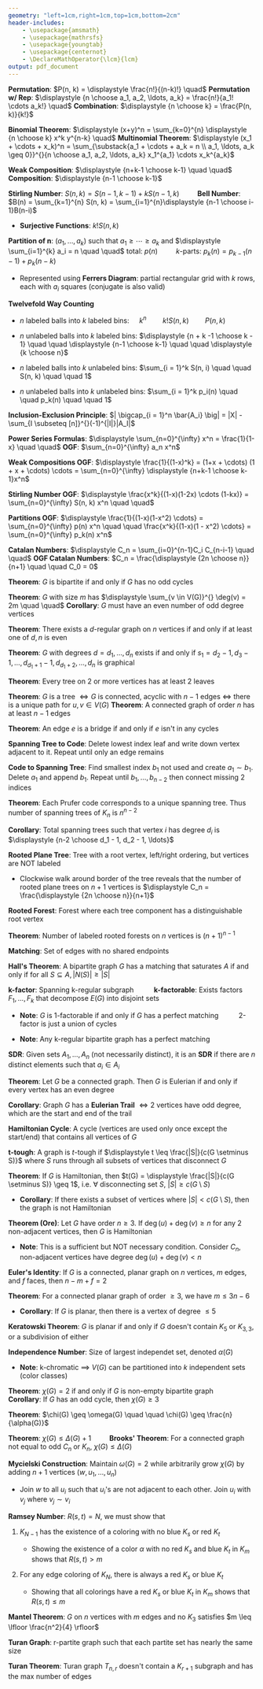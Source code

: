 ```yaml
---
geometry: "left=1cm,right=1cm,top=1cm,bottom=2cm"
header-includes:
    - \usepackage{amsmath}
    - \usepackage{mathrsfs}
    - \usepackage{youngtab}
    - \usepackage{centernot}
    - \DeclareMathOperator{\lcm}{lcm}
output: pdf_document
---
```


**Permutation**: $P(n, k) = \displaystyle \frac{n!}{(n-k)!} \quad$ **Permutation w/ Rep**: $\displaystyle {n \choose a_1, a_2, \ldots, a_k} = \frac{n!}{a_1! \cdots a_k!} \quad$ **Combination**: $\displaystyle {n \choose k} = \frac{P(n, k)}{k!}$

**Binomial Theorem**: $\displaystyle (x+y)^n = \sum_{k=0}^{n} \displaystyle {n \choose k} x^k y^{n-k} \quad$ **Multinomial Theorem**: $\displaystyle (x_1 + \cdots + x_k)^n = \sum_{\substack{a_1 + \cdots + a_k = n \\ a_1, \ldots, a_k \geq 0}}^{}{n \choose a_1, a_2, \ldots, a_k} x_1^{a_1} \cdots x_k^{a_k}$

**Weak Composition**: $\displaystyle {n+k-1 \choose k-1} \quad \quad$ **Composition**: $\displaystyle {n-1 \choose k-1}$

**Stirling Number**: $S(n, k) = S(n-1, k-1) + kS(n-1, k) \quad \quad$ **Bell Number**: $B(n) = \sum_{k=1}^{n} S(n, k) = \sum_{i=1}^{n}\displaystyle {n-1 \choose i-1}B(n-i)$

- **Surjective Functions**: $k!S(n, k)$

**Partition of $\mathbf{n}$**: $(a_1, \ldots, a_k)$ such that $a_1 \geq \cdots \geq a_k$ and $\displaystyle \sum_{i=1}^{k} a_i = n \quad \quad$ total: $p(n) \quad \quad$ $k$-parts: $p_k(n) = p_{k-1}(n-1) + p_k(n-k)$

- Represented using **Ferrers Diagram**: partial rectangular grid with $k$ rows, each with $a_i$ squares (conjugate is also valid)

**Twelvefold Way Counting**

- $n$ labeled balls into $k$ labeled bins: $\quad k^n \quad \quad k!S(n, k) \quad \quad P(n, k)$

- $n$ unlabeled balls into $k$ labeled bins: $\displaystyle {n + k -1 \choose k - 1} \quad \quad \displaystyle {n-1 \choose k-1} \quad \quad \displaystyle {k \choose n}$

- $n$ labeled balls into $k$ unlabeled bins: $\sum_{i = 1}^k S(n, i) \quad \quad S(n, k) \quad \quad 1$

- $n$ unlabeled balls into $k$ unlabeled bins: $\sum_{i = 1}^k p_i(n) \quad \quad p_k(n) \quad \quad 1$

**Inclusion-Exclusion Principle**: $| \bigcap_{i = 1}^n \bar{A_i} \big| = |X| - \sum_{I \subseteq [n]}^{}(-1)^{|I|}|A_I|$

**Power Series Formulas**: $\displaystyle \sum_{n=0}^{\infty} x^n = \frac{1}{1-x} \quad \quad$ **OGF**: $\sum_{n=0}^{\infty} a_n x^n$

**Weak Compositions OGF**: $\displaystyle \frac{1}{(1-x)^k} = (1+x + \cdots) (1 + x + \cdots) \cdots = \sum_{n=0}^{\infty} \displaystyle {n+k-1 \choose k-1}x^n$

**Stirling Number OGF**: $\displaystyle \frac{x^k}{(1-x)(1-2x) \cdots (1-kx)} = \sum_{n=0}^{\infty} S(n, k) x^n \quad \quad$

**Partitions OGF**: $\displaystyle \frac{1}{(1-x)(1-x^2) \cdots} = \sum_{n=0}^{\infty} p(n) x^n \quad \quad \frac{x^k}{(1-x)(1 - x^2) \cdots} = \sum_{n=0}^{\infty} p_k(n) x^n$

**Catalan Numbers**: $\displaystyle C_n = \sum_{i=0}^{n-1}C_i C_{n-i-1} \quad \quad$ **OGF Catalan Numbers**: $C_n = \frac{\displaystyle {2n \choose n}}{n+1} \quad \quad C_0 = 0$

**Theorem**: $G$ is bipartite if and only if $G$ has no odd cycles

**Theorem**: $G$ with size $m$ has $\displaystyle \sum_{v \in V(G)}^{} \deg(v) = 2m \quad \quad$ **Corollary**: $G$ must have an even number of odd degree vertices

**Theorem**: There exists a $d$-regular graph on $n$ vertices if and only if at least one of $d, n$ is even

**Theorem**: $G$ with degrees $d = d_1, \ldots, d_n$ exists if and only if $s_1 = d_2 - 1, d_3 - 1, \ldots, d_{d_1 + 1} - 1, d_{d_1+2}, \ldots, d_n$ is graphical

**Theorem**: Every tree on $2$ or more vertices has at least $2$ leaves

**Theorem**: $G$ is a tree $\iff G$ is connected, acyclic with $n-1$ edges $\iff$ there is a unique path for $u, v \in V(G)$
**Theorem**: A connected graph of order $n$ has at least $n-1$ edges

**Theorem**: An edge $e$ is a bridge if and only if $e$ isn't in any cycles

**Spanning Tree to Code**: Delete lowest index leaf and write down vertex adjacent to it. Repeat until only an edge remains

**Code to Spanning Tree**: Find smallest index $b_1$ not used and create $a_1 \sim b_1$. Delete $a_1$ and append $b_1$. Repeat until $b_1, \ldots, b_{n-2}$ then connect missing $2$ indices

**Theorem**: Each Prufer code corresponds to a unique spanning tree. Thus number of spanning trees of $K_n$ is $n^{n-2}$

**Corollary**: Total spanning trees such that vertex $i$ has degree $d_i$ is $\displaystyle {n-2 \choose d_1 - 1, d_2 - 1, \ldots}$

**Rooted Plane Tree**: Tree with a root vertex, left/right ordering, but vertices are NOT labeled

- Clockwise walk around border of the tree reveals that the number of rooted plane trees on $n+1$ vertices is $\displaystyle C_n = \frac{\displaystyle {2n \choose n}}{n+1}$

**Rooted Forest**: Forest where each tree component has a distinguishable root vertex

**Theorem**: Number of labeled rooted forests on $n$ vertices is $(n+1)^{n-1}$

**Matching**: Set of edges with no shared endpoints

**Hall's Theorem**: A bipartite graph $G$ has a matching that saturates $A$ if and only if for all $S \subseteq A, |N(S)| \geq |S|$

**k-factor**: Spanning k-regular subgraph $\quad \quad$ **k-factorable**: Exists factors $F_1, \ldots, F_k$ that decompose $E(G)$ into disjoint sets

- **Note**: $G$ is 1-factorable if and only if $G$ has a perfect matching $\quad \quad$ 2-factor is just a union of cycles

- **Note**: Any k-regular bipartite graph has a perfect matching

**SDR**: Given sets $A_1, \ldots, A_n$ (not necessarily distinct), it is an **SDR** if there are $n$ distinct elements such that $a_i \in A_i$

**Theorem**: Let $G$ be a connected graph. Then $G$ is Eulerian if and only if every vertex has an even degree

**Corollary**: Graph $G$ has a **Eulerian Trail** $\iff 2$ vertices have odd degree, which are the start and end of the trail

**Hamiltonian Cycle**: A cycle (vertices are used only once except the start/end) that contains all vertices of $G$

**t-tough**: A graph is $t$-tough if $\displaystyle t \leq \frac{|S|}{c(G \setminus S)}$ where $S$ runs through all subsets of vertices that disconnect $G$

**Theorem**: If $G$ is Hamiltonian, then $t(G) = \displaystyle \frac{|S|}{c(G \setminus S)} \geq 1$, i.e. $\forall$ disconnecting set $S$, $|S| \geq c(G \setminus S)$

- **Corollary**: If there exists a subset of vertices where $\displaystyle |S| < c(G \setminus S)$, then the graph is not Hamiltonian

**Theorem (Ore)**: Let $G$ have order $n \geq 3$. If $\deg(u) + \deg(v) \geq n$ for any $2$ non-adjacent vertices, then $G$ is Hamiltonian

- **Note**: This is a sufficient but NOT necessary condition. Consider $C_n$, non-adjacent vertices have degree $\deg(u) + \deg(v) < n$

**Euler's Identity**: If $G$ is a connected, planar graph on $n$ vertices, $m$ edges, and $f$ faces, then $n - m +f = 2$

**Theorem**: For a connected planar graph of order $\geq 3$, we have $m \leq 3n - 6$

- **Corollary**: If $G$ is planar, then there is a vertex of degree $\leq 5$

**Keratowski Theorem**: $G$ is planar if and only if $G$ doesn't contain $K_5$ or $K_{3, 3}$, or a subdivision of either

**Independence Number**: Size of largest independet set, denoted $\alpha(G)$

- **Note**: k-chromatic $\implies$ $V(G)$ can be partitioned into $k$ independent sets (color classes)

**Theorem**: $\chi(G) = 2$ if and only if $G$ is non-empty bipartite graph $\quad \quad$ **Corollary**: If $G$ has an odd cycle, then $\chi(G) \geq 3$

**Theorem**: $\chi(G) \geq \omega(G) \quad \quad \chi(G) \geq \frac{n}{\alpha(G)}$

**Theorem**: $\chi(G) \leq \Delta(G) + 1 \quad \quad$ **Brooks' Theorem**: For a connected graph not equal to odd $C_n$ or $K_n$, $\chi(G) \leq \Delta(G)$

**Mycielski Construction**: Maintain $\omega(G) = 2$ while arbitrarily grow $\chi(G)$ by adding $n+1$ vertices ($w, u_1, \ldots, u_n$)

 - Join $w$ to all $u_i$ such that $u_i$'s are not adjacent to each other. Join $u_i$ with $v_j$ where $v_j \sim v_i$

**Ramsey Number**: $R(s, t) = N$, we must show that

1. $K_{N-1}$ has the existence of a coloring with no blue $K_s$ or red $K_t$

    - Showing the existence of a color $\alpha$ with no red $K_s$ and blue $K_t$ in $K_m$ shows that $R(s, t) > m$

2. For any edge coloring of $K_N$, there is always a red $K_s$ or blue $K_t$

    - Showing that all colorings have a red $K_s$ or blue $K_t$ in $K_m$ shows that $R(s, t) \leq m$

**Mantel Theorem**: $G$ on $n$ vertices with $m$ edges and no $K_3$ satisfies $m \leq \lfloor \frac{n^2}{4} \rfloor$

**Turan Graph**: r-partite graph such that each partite set has nearly the same size $\quad \quad$

**Turan Theorem**: Turan graph $T_{n, r}$ doesn't contain a $K_{r + 1}$ subgraph and has the max number of edges
